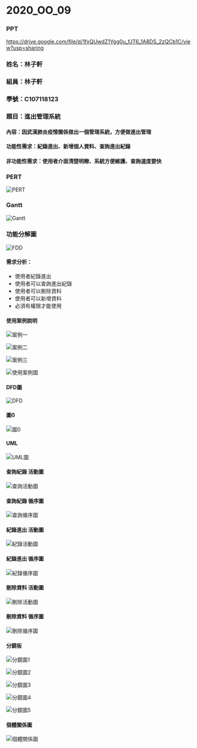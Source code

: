 # 2020_OO_09

### PPT
https://drive.google.com/file/d/1fxQUwdZ1Ygg0u_fJT6_1A8DS_2zQCb1C/view?usp=sharing

### 姓名：林子軒
### 組員：林子軒
### 學號：C107118123 
### 題目：進出管理系統
#### 內容：因武漢肺炎疫情關係做出一個管理系統，方便做進出管理
#### 功能性需求：紀錄進出、新增個人資料、查詢進出紀錄
    
#### 非功能性需求：使用者介面清楚明瞭、系統方便維護、查詢速度要快
### PERT
![PERT](PERT.png "PERT")
### Gantt
![Gantt](Gantt.png "Gantt")
### 功能分解圖
![FDD](FDD.png "FDD")
#### 需求分析：
* 使用者紀錄進出
* 使用者可以查詢進出紀錄
* 使用者可以刪除資料
* 使用者可以新增資料
* 必須有權限才能使用
#### 使用案例說明
![案例一](案例一.png "案例一")

![案例二](案例2.png "案例二")

![案例三](案例三.PNG "案例三")

![使用案例圖](使用案例圖.PNG "使用案例圖")
#### DFD圖
![DFD](DFD.PNG "DFD")

#### 圖0
![圖0](圖0.PNG "圖0")

#### UML
![UML圖](UML圖.PNG "UML圖")

#### 查詢紀錄 活動圖
![查詢活動圖](查詢活動圖.PNG "查詢活動圖")

#### 查詢紀錄 循序圖
![查詢循序圖](查詢循序圖.PNG "查詢循序圖")

#### 紀錄進出 活動圖
![紀錄活動圖](紀錄活動圖.PNG "紀錄活動圖")

#### 紀錄進出 循序圖
![紀錄循序圖](紀錄循序圖.PNG "紀錄循序圖")

#### 刪除資料 活動圖
![刪除活動圖](刪除活動圖.PNG "刪除活動圖")

#### 刪除資料 循序圖
![刪除循序圖](刪除循序圖.PNG "刪除循序圖")

#### 分鏡板
![分鏡圖1](分鏡圖1.PNG "分鏡圖1")

![分鏡圖2](分鏡圖2.PNG "分鏡圖2")

![分鏡圖3](分鏡圖3.PNG "分鏡圖3")

![分鏡圖4](分鏡圖4.PNG "分鏡圖4")

![分鏡圖5](分鏡圖5.PNG "分鏡圖5")

#### 個體關係圖
![個體關係圖](個體關係圖.PNG "個體關係圖")
